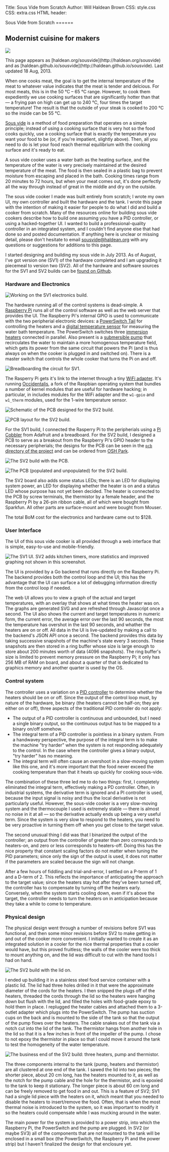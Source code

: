 Title: Sous Vide from Scratch
Author: Will Haldean Brown
CSS: style.css
CSS: extra.css
HTML header: <link rel="stylesheet" media="screen and (min-device-width: 800px)" href="screen.css" />

<div id="header">
Sous Vide from Scratch
======

Modernist cuisine for makers
------
</div>

![](steak.jpg)

<p class="tiny">This page appears as
[haldean.org/sousvide](http://haldean.org/sousvide) and as
[haldean.github.io/sousvide](http://haldean.github.io/sousvide). Last updated 18
Aug, 2013.</p>

When one cooks meat, the goal is to get the internal temperature of the meat to
whatever value indicates that the meat is tender and delcious. For most meats,
this is in the 50 &deg;C &ndash; 65 &deg;C range. However, to cook them
expediently we use cooking surfaces that are significantly hotter than that
&mdash; a frying pan on high can get up to 240 &deg;C, four times the target
temperature! The result is that the outside of your steak is cooked to 200
&deg;C so the inside can be 55 &deg;C.

[Sous vide][sousvide] is a method of food preparation that operates on a simple
principle; instead of using a cooking surface that is very hot so the food cooks
quickly, use a cooking surface that is exactly the temperature you want your
food to be (or, if you're impatient, slightly above).  Then, all you need to do
is let your food reach thermal equilibrium with the cooking surface and it's
ready to eat.

A sous vide cooker uses a water bath as the heating surface, and the temperature
of the water is very precisely maintained at the desired temperature of the
meat. The food is then sealed in a plastic bag to prevent moisture from escaping
and placed in the bath. Cooking times range from 20 minutes to 72 hours, but
when your meat comes out, it's done perfectly all the way through instead of
great in the middle and dry on the outside.

The sous vide cooker I made was built entirely from scratch; I wrote my own UI,
my own controller and built the hardware and the tank. I wrote this page with
the intention of making it easier for people to do what I did and build a cooker
from scratch. Many of the resources online for building sous vide cookers
describe how to build one assuming you have a PID controller, or using a
hacked-together UI. I wanted to build a professional-quality controller in an
integrated system, and I couldn't find anyone else that had done so and posted
documentation. If anything here is unclear or missing detail, please don't
hesitate to email [sousvide@haldean.org][mail] with any questions or suggestions
for additions to this page.

I started designing and building my sous vide in July 2013. As of August, I've
got version one (SV1) of the hardware completed and I am upgrading it piecemeal
to version two (SV2). All of the hardware and software sources for the SV1 and
SV2 builds can be [found on Github][github].

[sousvide]: http://en.wikipedia.org/wiki/Sous-vide
[mail]: mailto:sousvide@haldean.org

### Hardware and Electronics

![Working on the SV1 electronics build.](img.png)

The hardware running all of the control systems is dead-simple. A [Raspberry
Pi][rpi] runs all of the control software as well as the web server that
provides the UI.  The Raspberry Pi's internal GPIO is used to communicate with
the two peripherial electronic devices: a [PowerSwitch Tail][powertail] for
controlling the heaters and a [digital temperature sensor][ds18b20] for
measuring the water bath temperature. The PowerSwitch switches three [immersion
heaters][heaters] connected in parallel.  Also present is a [submersible
pump][pump] that recirculates the water to maintain a more homogenous
temperature field, which gets its power from the same circuit that powers the Pi
(and is thus always on when the cooker is plugged in and switched on). There is
a master switch that controls the whole cooker that turns the Pi on and off.

![Breadboarding the circuit for SV1.](sv1breadboard.jpg)

The Rasperry Pi gets it's link to the internet through a tiny [WiFi
adapter][wifi]. It's running [Occidentalis][occidentalis], a fork of the
Raspbian operating system that bundles a number of kernel modules that are
useful for hardware hacking; in particular, in includes modules for the WiFi
adapter and the `w1-gpio` and `w1_therm` modules, used for the 1-wire
temperature sensor.

![Schematic of the PCB designed for the SV2 build.](schematic.png)

![PCB layout for the SV2 build.](board.png)

For the SV1 build, I connected the Rasperry Pi to the peripherials using a [Pi
Cobbler][picobbler] from Adafruit and a breadboard. For the SV2 build, I
designed a PCB to serve as a breakout from the Raspberry Pi's GPIO header to the
necessary peripherials; the designs for the PCB can be seen in the [`pcb`
directory of the project][github] and can be ordered from [OSH Park][oshpark].

![The SV2 build with the PCB.](casepcb.jpg)

![The PCB (populated and unpopulated) for the SV2 build.](pcb.jpg)

The SV2 board also adds some status LEDs; there is an LED for displaying system
power, an LED for displaying whether the heater is on and a status LED whose
purpose has not yet been decided. The heater is connected to the PCB by screw
terminals, the thermistor by a female header, and the Raspberry Pi by a 26-pin
ribbon cable, all of which were bought from Sparkfun.  All other parts are
surface-mount and were bought from Mouser.

The total BoM cost for the electronics and hardware came out to $128.

[rpi]: http://www.raspberrypi.org/
[powertail]: http://www.powerswitchtail.com/Pages/default.aspx
[ds18b20]: http://www.adafruit.com/products/642
[heaters]: http://www.amazon.com/gp/product/B000I8VE68/
[pump]: http://www.amazon.com/gp/product/B006M6MSL0/
[occidentalis]: http://learn.adafruit.com/adafruit-raspberry-pi-educational-linux-distro/occidentalis-v0-dot-2
[wifi]: http://www.amazon.com/gp/product/B006ZZUK5Y/
[picobbler]: http://learn.adafruit.com/adafruit-pi-cobbler-kit/overview
[oshpark]: http://oshpark.com/shared_projects/UvBjOJIR/
[github]: https://github.com/haldean/sousvide

### User Interface

The UI of this sous vide cooker is all provided through a web interface that is
simple, easy-to-use and mobile-friendly.

![The SV1 UI. SV2 adds kitchen timers, more statistics and improved graphing not
shown in this screenshot.](webui.png)

The UI is provided by a Go backend that runs directly on the Raspberry Pi. The
backend provides both the control loop and the UI; this has the advantage that
the UI can surface a lot of debugging information directly from the control loop
if needed.

The web UI allows you to view a graph of the actual and target temperatures,
with an overlay that shows at what times the heater was on. The graphs are
generated SVG and are refreshed through Javascript once a second. The UI also
shows the current and target temperatures in numeric form, the current error,
the average error over the last 90 seconds, the most the temperature has
overshot in the last 90 seconds, and whather the heaters are on or off. All data
in the UI is live-updated by making a call to the backend's JSON API once a
second. The backend provides this data by taking successive snapshots of the
machine's state every 3 seconds. These snapshots are then stored in a ring
buffer whose size is large enough to store about 200 minutes worth of data (4096
snapshots). The ring buffer's size is limited to prevent memory pressure on the
Raspberry Pi; it only has 256 MB of RAM on board, and about a quarter of that is
dedicated to graphics memory and another quarter is used by the OS.


### Control system

The controller uses a variation on a [PID controller][pid] to determine whether
the heaters should be on or off. Since the output of the control loop must, by
nature of the hardware, be binary (the heaters cannot be half-on; they are
either on or off), three aspects of the traditional PID controller do not apply:

- The output of a PID controller is continuous and unbounded, but I need a
  single binary output, so the continuous output has to be mapped to a binary
  on/off somehow.
- The integral term of a PID controller is pointless in a binary system. From a
  handwavey perspective, the purpose of the integral term is to make the machine
  "try harder" when the system is not responding adequately to the control. In
  the case where the controller gives a binary output, "try harder" has no
  meaning.
- The integral term will often cause an overshoot in a slow-moving system like
  this one, and it's more important that the food never exceed the cooking
  temperature than that it heats up quickly for cooking sous-vide.

The combination of these three led me to do two things: first, I completely
eliminated the integral term, effectively making a PD controller. Often, in
industrial systems, the derivative term is ignored and a PI controller is used,
because the input signal is noisy and thus the local derivative is not
particularly useful. However, the sous-vide cooker is a very slow-moving system
and the thermocouple I used is extremely stable &mdash; there is almost no noise
in it at all &mdash; so the derivative actually ends up being a very useful
term. Since the system is very slow to respond to the heaters, you need to be
very proactive in turning them off when you get close to the target value.

The second unusual thing I did was that I binarized the output of the
controller; an output from the controller of greater than zero corresponds to
heaters-on, and zero or less corresponds to heaters-off. Doing this has the nice
property that constant scaling factors do not matter when tuning the PID
parameters; since only the sign of the output is used, it does not matter if the
parameters are scaled because the sign will not change.

After a few hours of fiddling and trial-and-error, I settled on a P-term of 1
and a D-term of 2. This reflects the importance of anticipating the approach to
the target value; since the heaters stay hot after they've been turned off, the
controller has to compensate by turning off the heaters early. Conversely, when
the system starts cooling down, even if it's above the target, the controller
needs to turn the heaters on in anticipation because they take a while to come
to temperature.

[pid]: http://en.wikipedia.org/wiki/PID_controller

### Physical design

The physical design went through a number of revisions before SV1 was
functional, and then some minor revisions before SV2 to make getting in and out
of the cooker more convenient. I initially wanted to create it as an integrated
solution in a cooler for the nice thermal properties that a cooler would have,
but this proved fruitless; the walls of the cooler were too thick to mount
anything on, and the lid was difficult to cut with the hand tools I had on hand.

![The SV2 build with the lid on.](lid.jpg)

I ended up building it in a stainless steel food service container with a
plastic lid. The lid had three holes drilled in it that were the approximate
diameter of the cords for the heaters. I then snipped the plugs off of the
heaters, threaded the cords through the lid so the heaters were hanging down but
flush with the lid, and filled the holes with food-grade epoxy to hold them in
place. I replugged the heater cables and attached them to a 3-outlet adapter
which plugs into the PowerSwitch. The pump has suction cups on the back and is
mounted to the side of the tank so that the output of the pump flows over the
heaters. The cable snakes out of the tank via a notch cut into the lid of the
tank. The thermistor hangs from another hole in the lid so that it is a few
inches in front of the impeller of the pump. I chose to not epoxy the thermistor
in place so that I could move it around the tank to test the homogeneity of the
water temperature.

![The business end of the SV2 build: three heaters, pump and
thermistor.](businessend.jpg)

The three components internal to the tank (pump, heaters and thermistor) are all
clustered at one end of the tank. I sawed the lid into two pieces; the shorter
piece, about 20 cm long, has the heaters mounted to it, as well as the notch for
the pump cable and the hole for the thermistor, and is epoxied to the tank to
keep it stationary. The longer piece is about 60 cm long and can be freely
removed to get food in and out. This is a feature of SV2; SV1 had a single lid
piece with the heaters on it, which meant that you needed to disable the heaters
to insert/remove the food. Often, that is when the most thermal noise is
introduced to the system, so it was important to modify it so the heaters could
compensate while I was mucking around in the water.

The main power for the system is provided to a power strip, into which the
Raspberry Pi, the PowerSwitch and the pump are plugged. In SV2 (or maybe SV3)
all of the components that are not mounted to the tank will be enclosed in a
small box (the PowerSwitch, the Raspberry Pi and the power strip) but I haven't
finalized the design for that enclosure yet.

